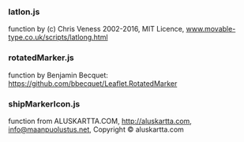 
### latlon.js
function by (c) Chris Veness 2002-2016, MIT Licence, www.movable-type.co.uk/scripts/latlong.html
### rotatedMarker.js
function by Benjamin Becquet: https://github.com/bbecquet/Leaflet.RotatedMarker
### shipMarkerIcon.js
function from ALUSKARTTA.COM, http://aluskartta.com,  info@maanpuolustus.net, Copyright © aluskartta.com
